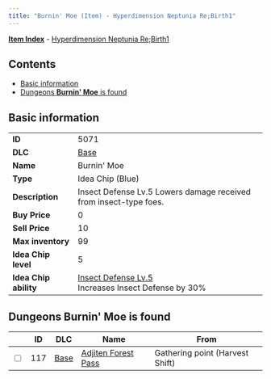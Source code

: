 ```yaml
---
title: "Burnin' Moe (Item) - Hyperdimension Neptunia Re;Birth1"
---
```


[**Item Index**](/neptunia/rb1/item/index.html) - [Hyperdimension Neptunia Re;Birth1](/neptunia/rb1)

## Contents

- [Basic information](#basic-information)
- [Dungeons **Burnin' Moe** is found](#dungeons-burnin-moe-is-found)

## Basic information

|   |   |
| -- | -- |
| **ID** | 5071 |
| **DLC** | [Base](/neptunia/rb1/dlc/1-base.html) |
| **Name** | Burnin' Moe |
| **Type** | Idea Chip (Blue) |
| **Description** | Insect Defense Lv.5 Lowers damage received from insect-type foes. |
| **Buy Price** | 0 |
| **Sell Price** | 10 |
| **Max inventory** | 99 |
| **Idea Chip level** | 5 |
| **Idea Chip ability** | [Insect Defense Lv.5](/neptunia/rb1/ability/1-9570-insect-defense-lv-5.html)<br />Increases Insect Defense by 30% |

## Dungeons **Burnin' Moe** is found

|    | ID | DLC | Name | From |
| -- | -- | --- | ---- | ---- |
| <input type="checkbox" id="rb1-dungeon-1-117" class="trackbox" /> | 117 | [Base](/neptunia/rb1/dlc/1-base.html) | [Adjiten Forest Pass](/neptunia/rb1/dungeon/1-117-adjiten-forest-pass.html) | Gathering point (Harvest Shift) |